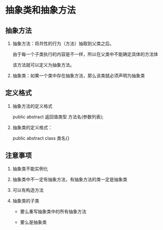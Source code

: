 # 抽象类和抽象方法

## 抽象方法

1. 抽象方法：将共性的行为（方法）抽取到父类之后。

    由于每一个子类执行的内容是不一样，所以在父类中不能确定具体的方法体

    该方法就可以定义为抽象方法。

2. 抽象类：如果一个类中存在抽象方法，那么该类就必须声明为抽象类

## 定义格式

1. 抽象方法的定义格式

    public abstract 返回值类型 方法名(参数列表);

2. 抽象类的定义格式：

    public abstract class 类名{}

## 注意事项

1. 抽象类不能实例化

2. 抽象类中不一定有抽象方法，有抽象方法的类一定是抽象类

3. 可以有构造方法

4. 抽象类的子类

    - 要么重写抽象类中的所有抽象方法

    - 要么是抽象类








